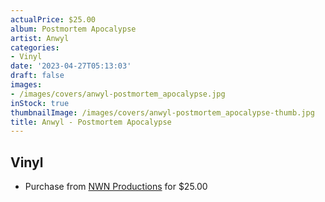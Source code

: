 ```yaml
---
actualPrice: $25.00
album: Postmortem Apocalypse
artist: Anwyl
categories:
- Vinyl
date: '2023-04-27T05:13:03'
draft: false
images:
- /images/covers/anwyl-postmortem_apocalypse.jpg
inStock: true
thumbnailImage: /images/covers/anwyl-postmortem_apocalypse-thumb.jpg
title: Anwyl - Postmortem Apocalypse
---
```


## Vinyl
* Purchase from [NWN Productions](http://shop.nwnprod.com/index.php?route=product/product&path=75&product_id=26695&sort=pd.name&order=ASC) for $25.00
